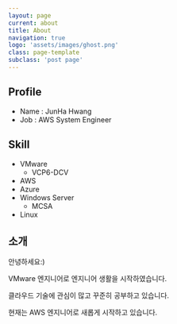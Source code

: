 ```yaml
---
layout: page
current: about
title: About
navigation: true
logo: 'assets/images/ghost.png'
class: page-template
subclass: 'post page'
---
```


## Profile
- Name : JunHa Hwang
- Job : AWS System Engineer

## Skill
- VMware
    * VCP6-DCV
- AWS
- Azure
- Windows Server
    * MCSA
- Linux 

## 소개

안녕하세요:)

VMware 엔지니어로 엔지니어 생활을 시작하였습니다.

클라우드 기술에 관심이 많고 꾸준히 공부하고 있습니다.

현재는 AWS 엔지니어로 새롭게 시작하고 있습니다.